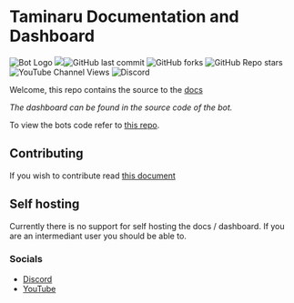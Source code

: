 # Taminaru Documentation and Dashboard


<img src="https://github.com/taminaru/bot/blob/main/shell/assets/bot_images/Terminal_Av_Small.png" alt="Bot Logo"></img> <img src="https://tokei.rs/b1/github/taminaru/site?category=lines"></img>![GitHub last commit](https://img.shields.io/github/last-commit/taminaru/site?style=social)
![GitHub forks](https://img.shields.io/github/forks/taminaru/site?style=social) ![GitHub Repo stars](https://img.shields.io/github/stars/taminaru/site?style=social) ![YouTube Channel Views](https://img.shields.io/youtube/channel/views/UCVOQobByo_2WISQf2037eXQ?style=social) ![Discord](https://img.shields.io/discord/771507203647209482)

Welcome, this repo contains the source to the [docs](https://taminaru.github.io/site/)

*The dashboard can be found in the source code of the bot.*

To view the bots code refer to [this repo](https://github.com/taminaru/bot).

## Contributing

If you wish to contribute read [this document](./docs/Contributing.md)

## Self hosting

Currently there is no support for self hosting the docs / dashboard. If you are an intermediant user you should be able to.

### Socials

- [Discord](https://discord.com/invite/NbqBQbaejS)
- [YouTube](https://www.youtube.com/channel/UCVOQobByo_2WISQf2037eXQ)
